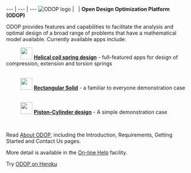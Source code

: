 --- | --- | ---
![ODOP logo](./client/public/favicon.ico "ODOP logo") | &nbsp; | **Open Design Optimization Platform &nbsp; (ODOP)**   

ODOP provides features and capabilities to facilitate the analysis and optimal design 
of a broad range of problems that have a mathematical model available. 
Currently available apps include:

&nbsp; &nbsp; &nbsp; &nbsp; &nbsp; <img height="32" src="./client/public/designtypes/Spring/Compression/favicon.ico"> 
<b>[Helical coil spring design](https://www.springdesignsoftware.org)</b> - full-featured apps for design of compression, extension and torsion springs    
<br />

&nbsp; &nbsp; &nbsp; &nbsp; &nbsp; <img height="32" src="./client/public/designtypes/Solid/favicon.ico"> 
<b>[Rectangular Solid](https://thegrumpys.github.io/odop/Help/DesignTypes/r_solid)</b> - a familiar to everyone demonstration case   
<br />

&nbsp; &nbsp; &nbsp; &nbsp; &nbsp; <img height="32" src="./client/public/designtypes/Piston-Cylinder/favicon.ico"> 
<b>[Piston-Cylinder design](https://thegrumpys.github.io/odop/Help/DesignTypes/pcyl)</b> - A simple demonstration case   

&nbsp;

Read [About ODOP](https://thegrumpys.github.io/odop/About), including the Introduction, Requirements, Getting Started and Contact Us pages.   

More detail is available in the [On-line Help](https://thegrumpys.github.io/odop/Help) facility.   

Try [ODOP on Heroku](https://odop.herokuapp.com/)   

&nbsp;
